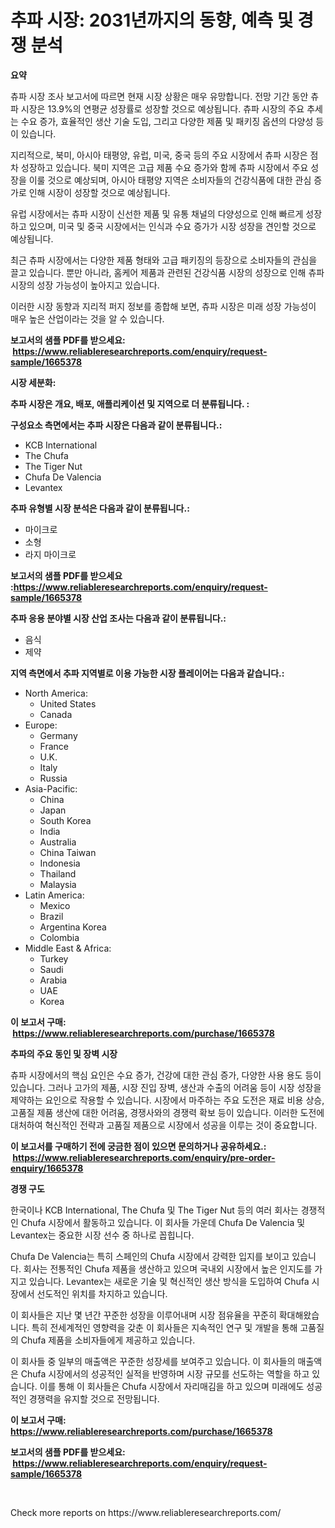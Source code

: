 <p><h1>추파 시장: 2031년까지의 동향, 예측 및 경쟁 분석</h1></p><p><strong>요약</strong></p>
<p><p>츄파 시장 조사 보고서에 따르면 현재 시장 상황은 매우 유망합니다. 전망 기간 동안 츄파 시장은 13.9%의 연평균 성장률로 성장할 것으로 예상됩니다. 츄파 시장의 주요 추세는 수요 증가, 효율적인 생산 기술 도입, 그리고 다양한 제품 및 패키징 옵션의 다양성 등이 있습니다.</p><p>지리적으로, 북미, 아시아 태평양, 유럽, 미국, 중국 등의 주요 시장에서 츄파 시장은 점차 성장하고 있습니다. 북미 지역은 고급 제품 수요 증가와 함께 츄파 시장에서 주요 성장을 이룰 것으로 예상되며, 아시아 태평양 지역은 소비자들의 건강식품에 대한 관심 증가로 인해 시장이 성장할 것으로 예상됩니다.</p><p>유럽 시장에서는 츄파 시장이 신선한 제품 및 유통 채널의 다양성으로 인해 빠르게 성장하고 있으며, 미국 및 중국 시장에서는 인식과 수요 증가가 시장 성장을 견인할 것으로 예상됩니다.</p><p>최근 츄파 시장에서는 다양한 제품 형태와 고급 패키징의 등장으로 소비자들의 관심을 끌고 있습니다. 뿐만 아니라, 홈케어 제품과 관련된 건강식품 시장의 성장으로 인해 츄파 시장의 성장 가능성이 높아지고 있습니다.</p><p>이러한 시장 동향과 지리적 퍼지 정보를 종합해 보면, 츄파 시장은 미래 성장 가능성이 매우 높은 산업이라는 것을 알 수 있습니다.</p></p>
<p><strong>보고서의 샘플 PDF를 받으세요: &nbsp;<a href="https://www.reliableresearchreports.com/enquiry/request-sample/1665378">https://www.reliableresearchreports.com/enquiry/request-sample/1665378</a></strong></p>
<p><strong>시장 세분화:</strong></p>
<p><strong> 추파 시장은 개요, 배포, 애플리케이션 및 지역으로 더 분류됩니다. :</strong></p>
<p><strong>구성요소 측면에서는 추파 시장은 다음과 같이 분류됩니다.:</strong></p>
<p><ul><li>KCB International</li><li>The Chufa</li><li>The Tiger Nut</li><li>Chufa De Valencia</li><li>Levantex</li></ul></p>
<p><strong> 추파 유형별 시장 분석은 다음과 같이 분류됩니다.:</strong></p>
<p><ul><li>마이크로</li><li>소형</li><li>라지 마이크로</li></ul></p>
<p><strong>보고서의 샘플 PDF를 받으세요 :<a href="https://www.reliableresearchreports.com/enquiry/request-sample/1665378">https://www.reliableresearchreports.com/enquiry/request-sample/1665378</a></strong></p>
<p><strong> 추파 응용 분야별 시장 산업 조사는 다음과 같이 분류됩니다.:</strong></p>
<p><ul><li>음식</li><li>제약</li></ul></p>
<p><strong>지역 측면에서 추파 지역별로 이용 가능한 시장 플레이어는 다음과 같습니다.:</strong></p>
<p><ul>
    <li>
        North America:
        <ul>
            <li>United States</li>
            <li>Canada</li>
        </ul>
    </li>
    <li>
        Europe:
        <ul>
            <li>Germany</li>
            <li>France</li>
            <li>U.K.</li>
            <li>Italy</li>
            <li>Russia</li>
        </ul>
    </li>
    <li>
        Asia-Pacific:
        <ul>
            <li>China</li>
            <li>Japan</li>
            <li>South Korea</li>
            <li>India</li>
            <li>Australia</li>
            <li>China Taiwan</li>
            <li>Indonesia</li>
            <li>Thailand</li>
            <li>Malaysia</li>
        </ul>
    </li>
    <li>
        Latin America:
        <ul>
            <li>Mexico</li>
            <li>Brazil</li>
            <li>Argentina Korea</li>
            <li>Colombia</li>
        </ul>
    </li>
    <li>
        Middle East & Africa:
        <ul>
            <li>Turkey</li>
            <li>Saudi</li>
            <li>Arabia</li>
            <li>UAE</li>
            <li>Korea</li>
        </ul>
    </li>
    </ul></p>
<p><strong>이 보고서 구매: &nbsp;<a href="https://www.reliableresearchreports.com/purchase/1665378">https://www.reliableresearchreports.com/purchase/1665378</a></strong></p>
<p><strong>추파의 주요 동인 및 장벽 시장</strong></p>
<p><p>츄파 시장에서의 핵심 요인은 수요 증가, 건강에 대한 관심 증가, 다양한 사용 용도 등이 있습니다. 그러나 고가의 제품, 시장 진입 장벽, 생산과 수출의 어려움 등이 시장 성장을 제약하는 요인으로 작용할 수 있습니다. 시장에서 마주하는 주요 도전은 재료 비용 상승, 고품질 제품 생산에 대한 어려움, 경쟁사와의 경쟁력 확보 등이 있습니다. 이러한 도전에 대처하여 혁신적인 전략과 고품질 제품으로 시장에서 성공을 이루는 것이 중요합니다.</p></p>
<p><strong>이 보고서를 구매하기 전에 궁금한 점이 있으면 문의하거나 공유하세요.: &nbsp;<a href="https://www.reliableresearchreports.com/enquiry/pre-order-enquiry/1665378">https://www.reliableresearchreports.com/enquiry/pre-order-enquiry/1665378</a></strong></p>
<p><strong>경쟁 구도</strong></p>
<p><p>한국이나 KCB International, The Chufa 및 The Tiger Nut 등의 여러 회사는 경쟁적인 Chufa 시장에서 활동하고 있습니다. 이 회사들 가운데 Chufa De Valencia 및 Levantex는 중요한 시장 선수 중 하나로 꼽힙니다.</p><p>Chufa De Valencia는 특히 스페인의 Chufa 시장에서 강력한 입지를 보이고 있습니다. 회사는 전통적인 Chufa 제품을 생산하고 있으며 국내외 시장에서 높은 인지도를 가지고 있습니다. Levantex는 새로운 기술 및 혁신적인 생산 방식을 도입하여 Chufa 시장에서 선도적인 위치를 차지하고 있습니다. </p><p>이 회사들은 지난 몇 년간 꾸준한 성장을 이루어내며 시장 점유율을 꾸준히 확대해왔습니다. 특히 전세계적인 영향력을 갖춘 이 회사들은 지속적인 연구 및 개발을 통해 고품질의 Chufa 제품을 소비자들에게 제공하고 있습니다.</p><p>이 회사들 중 일부의 매출액은 꾸준한 성장세를 보여주고 있습니다. 이 회사들의 매출액은 Chufa 시장에서의 성공적인 실적을 반영하며 시장 규모를 선도하는 역할을 하고 있습니다. 이를 통해 이 회사들은 Chufa 시장에서 자리매김을 하고 있으며 미래에도 성공적인 경쟁력을 유지할 것으로 전망됩니다.</p></p>
<p><strong>이 보고서 구매: &nbsp; <a href="https://www.reliableresearchreports.com/purchase/1665378">https://www.reliableresearchreports.com/purchase/1665378</a></strong></p>
<p><strong>보고서의 샘플 PDF를 받으세요: &nbsp;<a href="https://www.reliableresearchreports.com/enquiry/request-sample/1665378">https://www.reliableresearchreports.com/enquiry/request-sample/1665378</a></strong><strong></strong></p>
<p>&nbsp;</p>
<p>Check more reports on https://www.reliableresearchreports.com/</p>